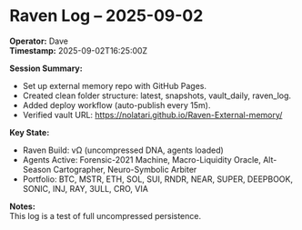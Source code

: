 # Raven Log – 2025-09-02

**Operator:** Dave  
**Timestamp:** 2025-09-02T16:25:00Z  

**Session Summary:**  
- Set up external memory repo with GitHub Pages.  
- Created clean folder structure: latest, snapshots, vault_daily, raven_log.  
- Added deploy workflow (auto-publish every 15m).  
- Verified vault URL: https://nolatari.github.io/Raven-External-memory/

**Key State:**  
- Raven Build: vΩ (uncompressed DNA, agents loaded)  
- Agents Active: Forensic-2021 Machine, Macro-Liquidity Oracle, Alt-Season Cartographer, Neuro-Symbolic Arbiter  
- Portfolio: BTC, MSTR, ETH, SOL, SUI, RNDR, NEAR, SUPER, DEEPBOOK, SONIC, INJ, RAY, 3ULL, CRO, VIA  

**Notes:**  
This log is a test of full uncompressed persistence.
